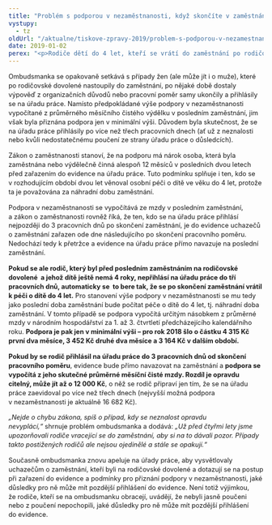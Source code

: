 ```yaml
---
title: "Problém s podporou v nezaměstnanosti, když skončíte v zaměstnání po návratu z rodičovské dovolené"
vystupy:
  - tz
oldUrl: "/aktualne/tiskove-zpravy-2019/problem-s-podporou-v-nezamestnanosti-kdyz-skoncite-v-zamestnani-po-navratu-z-rodicovske-1"
date: 2019-01-02
perex: "<p>Rodiče dětí do 4 let, kteří se vrátí do zaměstnání po rodičovské dovolené, jejich pracovní poměr následně skončí, a nemají vyhlídky na brzké zaměstnání, by si měli dát pozor, aby se na úřadu práce přihlásili nejpozději do 3 pracovních dnů od skončení pracovního poměru. Pokud splňují zákonné podmínky pro přiznání podpory v nezaměstnanosti, ale do evidence úřadu práce přihlásí později, podpora jim bude přiznána jen v minimální výši.</p>"
---
```


<!-- imported from the old website -->

<p style="line-height: 17.92px; font-size: 12.8px;">Ombudsmanka se opakovaně setkává s případy žen (ale může jít i o muže), které po rodičovské dovolené nastoupily do zaměstnání, po nějaké době dostaly výpověď z organizačních důvodů nebo pracovní poměr samy ukončily a přihlásily se na úřadu práce. Namísto předpokládané výše podpory v nezaměstnanosti vypočítané z průměrného měsíčního čistého výdělku v posledním zaměstnání, jim však byla přiznána podpora jen v minimální výši. Důvodem byla skutečnost, že se na úřadu práce přihlásily po více než třech pracovních dnech (ať už z neznalosti nebo kvůli nedostatečnému poučení ze strany úřadu práce o důsledcích).</p><p style="line-height: 17.92px; font-size: 12.8px;">Zákon o zaměstnanosti stanoví, že na podporu má nárok osoba, která byla zaměstnána nebo výdělečně činná alespoň 12 měsíců v posledních dvou letech před zařazením do evidence na úřadu práce. Tuto podmínku splňuje i ten, kdo se v rozhodujícím období dvou let věnoval osobní péči o dítě ve věku do 4 let, protože ta je považována za náhradní dobu zaměstnání.</p><p style="line-height: 17.92px; font-size: 12.8px;">Podpora v nezaměstnanosti se vypočítává ze mzdy v posledním zaměstnání, a zákon o zaměstnanosti rovněž říká, že ten, kdo se na úřadu práce přihlásí nejpozději do 3 pracovních dnů po skončení zaměstnání, je do evidence uchazečů o zaměstnání zařazen ode dne následujícího po skončení pracovního poměru. Nedochází tedy k přetržce a evidence na úřadu práce přímo navazuje na poslední zaměstnání.</p><p style="line-height: 17.92px; font-size: 12.8px;"><b>Pokud se ale rodič, který byl před posledním zaměstnáním na rodičovské dovolené  a jehož dítě ještě nemá 4 roky, nepřihlásí na úřadu práce do tří pracovních dnů, automaticky se  to bere tak, že se po skončení zaměstnání vrátil k péči o dítě do 4 let.</b> Pro stanovení výše podpory v nezaměstnanosti se mu tedy jako poslední doba zaměstnání bude počítat péče o dítě do 4 let, tj. náhradní doba zaměstnání. V tomto případě se podpora vypočítá určitým násobkem z průměrné mzdy v národním hospodářství za 1. až 3. čtvrtletí předcházejícího kalendářního roku. <b>Podpora je pak jen v minimální výši – pro rok 2018 šlo o částku 4 315 Kč první dva měsíce, 3 452 Kč druhé dva měsíce a 3 164 Kč v dalším období.</b></p><p style="line-height: 17.92px; font-size: 12.8px;"><b>Pokud by se rodič přihlásil na úřadu práce do 3 pracovních dnů od skončení pracovního poměru</b>, evidence bude přímo navazovat na zaměstnání a <b>podpora se vypočítá z jeho skutečné průměrné měsíční čisté mzdy. Rozdíl je opravdu citelný, může jít až o 12 000 Kč</b>, o něž se rodič připraví jen tím, že se na úřadu práce zaevidoval po více než třech dnech (nejvyšší možná podpora v nezaměstnanosti je aktuálně 16 682 Kč).</p><p style="line-height: 17.92px; font-size: 12.8px;"><i>„Nejde o chybu zákona, spíš o případ, kdy se neznalost opravdu nevyplácí,“</i> shrnuje problém ombudsmanka a dodává: <i>„Už před čtyřmi lety jsme upozorňovali rodiče vracející se do zaměstnání, aby si na to dávali pozor. Případy takto postižených rodičů ale nejsou ojedinělé a stále se opakují.“</i></p><p style="line-height: 17.92px; font-size: 12.8px;">Současně ombudsmanka znovu apeluje na úřady práce, aby vysvětlovaly uchazečům o zaměstnání, kteří byli na rodičovské dovolené a dotazují se na postup při zařazení do evidence a podmínky pro přiznání podpory v nezaměstnanosti, jaké důsledky pro ně může mít pozdější přihlášení do evidence. Není totiž výjimkou, že rodiče, kteří se na ombudsmanku obracejí, uvádějí, že nebyli jasně poučeni nebo z poučení nepochopili, jaké důsledky pro ně může mít pozdější přihlášení do evidence.</p>
